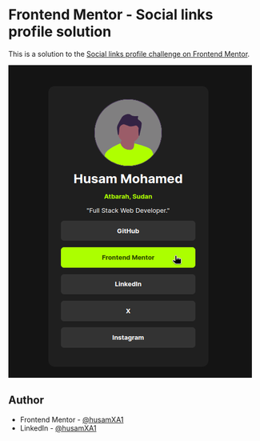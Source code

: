 # Frontend Mentor - Social links profile solution

This is a solution to the [Social links profile challenge on Frontend Mentor](https://www.frontendmentor.io/challenges/social-links-profile-UG32l9m6dQ).  

![](./screenshot.png)

## Author

- Frontend Mentor - [@husamXA1](https://www.frontendmentor.io/profile/husamXA1)
- LinkedIn - [@husamXA1](https://www.linkedin.com/in/husamXA1)
